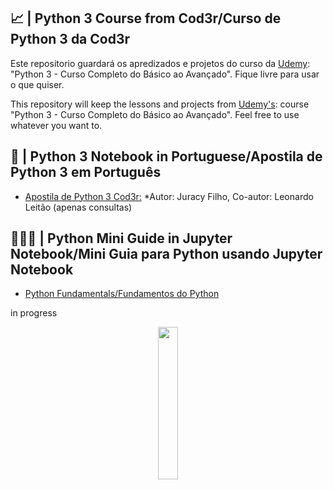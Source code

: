 ## 📈 | Python 3 Course from Cod3r/Curso de Python 3 da Cod3r 

Este repositorio guardará os apredizados e projetos do curso da [Udemy](https://www.udemy.com/course/curso-python-3-completo/): "Python 3 - Curso Completo do Básico ao Avançado". Fique livre para usar o que quiser. 

This repository will keep the lessons and projects from [Udemy's](https://www.udemy.com/course/curso-python-3-completo/): course "Python 3 - Curso Completo do Básico ao Avançado". Feel free to use whatever you want to. 

## 📖 | Python 3 Notebook in Portuguese/Apostila de Python 3 em Português
- [Apostila de Python 3 Cod3r:](https://github.com/Sissaz/python-cod3r-course/blob/main/media/python.pdf)
*Autor: Juracy Filho, Co-autor: Leonardo Leitão (apenas consultas)

## 👨🏻‍🎓 | Python Mini Guide in Jupyter Notebook/Mini Guia para Python usando Jupyter Notebook
- [Python Fundamentals/Fundamentos do Python](https://github.com/Sissaz/python-cod3r-course/blob/main/python-3-cod3r.ipynb)

in progress

<div align="center">
<a href="https://github.com/Sissaz" > <img width="25%"  src="https://cdn.discordapp.com/attachments/589442956021465142/971192953840222258/Sissasz.png" /></a>
</div>
